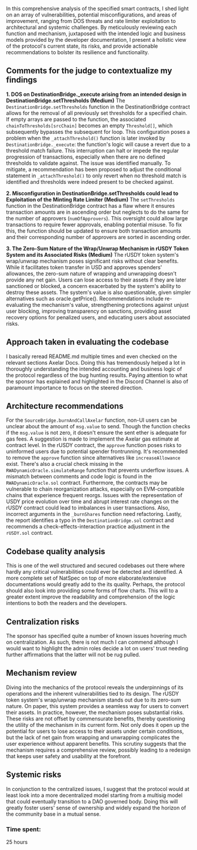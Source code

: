 In this comprehensive analysis of the specified smart contracts, I shed light on an array of vulnerabilities, potential misconfigurations, and areas of improvement, ranging from DOS threats and rate limiter exploitation to architectural and systemic challenges. By meticulously reviewing each function and mechanism, juxtaposed with the intended logic and business models provided by the developer documentation, I present a holistic view of the protocol's current state, its risks, and provide actionable recommendations to bolster its resilience and functionality.

## Comments for the judge to contextualize my findings
**1. DOS on DestinationBridge._execute arising from an intended design in DestinationBridge.setThresholds (Medium)**
The `DestinationBridge.setThresholds` function in the DestinationBridge contract allows for the removal of all previously set thresholds for a specified chain. If empty arrays are passed to the function, the associated `chainToThresholds[srcChain]` becomes an empty `Threshold[]`, which subsequently bypasses the subsequent for loop. This configuration poses a problem when the `_attachThreshold()` function is later invoked by `DestinationBridge._execute`: the function's logic will cause a revert due to a threshold match failure. This interruption can halt or impede the regular progression of transactions, especially when there are no defined thresholds to validate against. The issue was identified manually. To mitigate, a recommendation has been proposed to adjust the conditional statement in `_attachThreshold()` to only revert when no threshold match is identified and thresholds were indeed present to be checked against.

**2. Misconfiguration in DestinationBridge.setThresholds could lead to Exploitation of the Minting Rate Limiter (Medium)**
The `setThresholds` function in the DestinationBridge contract has a flaw where it ensures transaction amounts are in ascending order but neglects to do the same for the number of approvers (`numOfApprovers`). This oversight could allow large transactions to require fewer approvals, enabling potential misuse. To fix this, the function should be updated to ensure both transaction amounts and their corresponding number of approvers are sorted in ascending order.

**3. The Zero-Sum Nature of the Wrap/Unwrap Mechanism in rUSDY Token System and its Associated Risks (Medium)**
The rUSDY token system's wrap/unwrap mechanism poses significant risks without clear benefits. While it facilitates token transfer in USD and approves spenders' allowances, the zero-sum nature of wrapping and unwrapping doesn't provide any net gain. Users can lose access to their assets if they are later sanctioned or blocked, a concern exacerbated by the system's ability to destroy these assets. The system's value is also questionable, given simpler alternatives such as oracle.getPrice(). Recommendations include re-evaluating the mechanism's value, strengthening protections against unjust user blocking, improving transparency on sanctions, providing asset recovery options for penalized users, and educating users about associated risks.

## Approach taken in evaluating the codebase
I basically reread README.md multiple times and even checked on the relevant sections Axelar Docs. Doing this has tremendously helped a lot in thoroughly understanding the intended accounting and business logic of the protocol regardless of the bug hunting results. Paying attention to what the sponsor has explained and highlighted in the Discord Channel is also of paramount importance to focus on the steered direction. 

## Architecture recommendations
For the `SourceBridge.burnAndCallAxelar` function, non-UI users can be unclear about the amount of `msg.value` to send. Though the function checks if the `msg.value` is not zero, it doesn't ensure the sent ether is adequate for gas fees. A suggestion is made to implement the Axelar gas estimate at contract level. In the rUSDY contract, the `approve` function poses risks to uninformed users due to potential spender frontrunning. It's recommended to remove the `approve` function since alternatives like `increaseAllowance` exist. There's also a crucial check missing in the `RWADynamicOracle.simulateRange` function that prevents underflow issues. A mismatch between comments and code logic is found in the `RWADynamicOracle.sol` contract. Furthermore, the contracts may be vulnerable to chain reorganization attacks, especially on EVM-compatible chains that experience frequent reorgs. Issues with the representation of USDY price evolution over time and abrupt interest rate changes on the rUSDY contract could lead to imbalances in user transactions. Also, incorrect arguments in the `_burnShares` function need refactoring. Lastly, the report identifies a typo in the `DestinationBridge.sol` contract and recommends a check-effects-interaction practice adjustment in the `rUSDY.sol` contract.

## Codebase quality analysis
This is one of the well structured and secured codebases out there where hardly any critical vulnerabilities could ever be detected and identified. A more complete set of NatSpec on top of more elaborate/extensive documentations would greatly add to the its quality. Perhaps, the protocol should also look into providing some forms of flow charts. This will to  a greater extent improve the readability and comprehension of the logic intentions to both the readers and the developers.

## Centralization risks
The sponsor has specified quite a number of known issues hovering much on centralization. As such, there is not much I can commend although I would want to highlight the admin roles decide a lot on users' trust needing further affirmations that the latter will not be rug pulled.  

## Mechanism review
Diving into the mechanics of the protocol reveals the underpinnings of its operations and the inherent vulnerabilities tied to its design. The rUSDY token system's wrap/unwrap mechanism stands out due to its zero-sum nature. On paper, this system provides a seamless way for users to convert their assets. In practice, however, the mechanism poses substantial risks. These risks are not offset by commensurate benefits, thereby questioning the utility of the mechanism in its current form. Not only does it open up the potential for users to lose access to their assets under certain conditions, but the lack of net gain from wrapping and unwrapping complicates the user experience without apparent benefits. This scrutiny suggests that the mechanism requires a comprehensive review, possibly leading to a redesign that keeps user safety and usability at the forefront.

## Systemic risks
In conjunction to the centralized issues, I suggest that the protocol would at least look into a more decentralized model starting from a multisig model that could eventually transition to a DAO governed body. Doing this will greatly foster users' sense of ownership and widely expand the horizon of the community base in a mutual sense.  


### Time spent:
25 hours